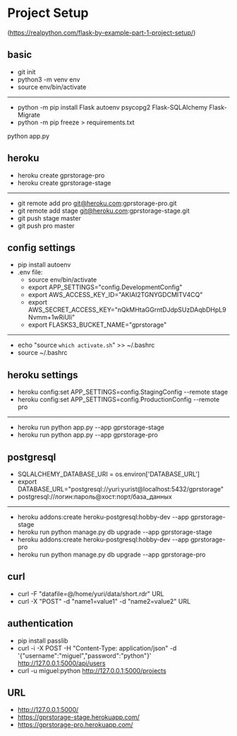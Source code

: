 # Project Setup
(https://realpython.com/flask-by-example-part-1-project-setup/)

## basic
* git init
* python3 -m venv env
* source env/bin/activate
---
* python -m pip install Flask autoenv psycopg2 Flask-SQLAlchemy Flask-Migrate
* python -m pip freeze > requirements.txt

python app.py

## heroku
* heroku create gprstorage-pro
* heroku create gprstorage-stage
---
* git remote add pro git@heroku.com:gprstorage-pro.git
* git remote add stage git@heroku.com:gprstorage-stage.git
* git push stage master
* git push pro master


## config settings

* pip install autoenv
* .env file:
    * source env/bin/activate
    * export APP_SETTINGS="config.DevelopmentConfig"
    * export AWS_ACCESS_KEY_ID="AKIAI2TGNYGDCMITV4CQ"
    * export AWS_SECRET_ACCESS_KEY="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"
    * export FLASKS3_BUCKET_NAME="gprstorage"
---
* echo "source `which activate.sh`" >> ~/.bashrc
* source ~/.bashrc


## heroku settings
* heroku config:set APP_SETTINGS=config.StagingConfig --remote stage
* heroku config:set APP_SETTINGS=config.ProductionConfig --remote pro
---
* heroku run python app.py --app gprstorage-stage
* heroku run python app.py --app gprstorage-pro


## postgresql
* SQLALCHEMY_DATABASE_URI = os.environ['DATABASE_URL']
* export DATABASE_URL="postgresql://yuri:yurist@localhost:5432/gprstorage"
* postgresql://логин:пароль@хост:порт/база_данных
---
* heroku addons:create heroku-postgresql:hobby-dev --app gprstorage-stage
* heroku run python manage.py db upgrade --app gprstorage-stage
* heroku addons:create heroku-postgresql:hobby-dev --app gprstorage-pro
* heroku run python manage.py db upgrade --app gprstorage-pro


## curl
* curl -F "datafile=@/home/yuri/data/short.rdr" URL
* curl -X "POST" -d "name1=value1" -d "name2=value2" URL


## authentication
* pip install passlib
* curl -i -X POST -H "Content-Type: application/json" -d '{"username":"miguel","password":"python"}' http://127.0.0.1:5000/api/users
* curl -u miguel:python http://127.0.0.1:5000/projects

## URL
* http://127.0.0.1:5000/
* https://gprstorage-stage.herokuapp.com/
* https://gprstorage-pro.herokuapp.com/


